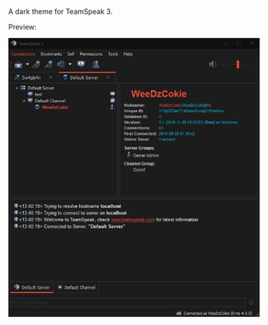 A dark theme for TeamSpeak 3. 

Preview: 

![preview](https://raw.githubusercontent.com/weedz/teamspeak3_darkstyle/master/screenshot/teamspeak3_darkstyle.PNG)
